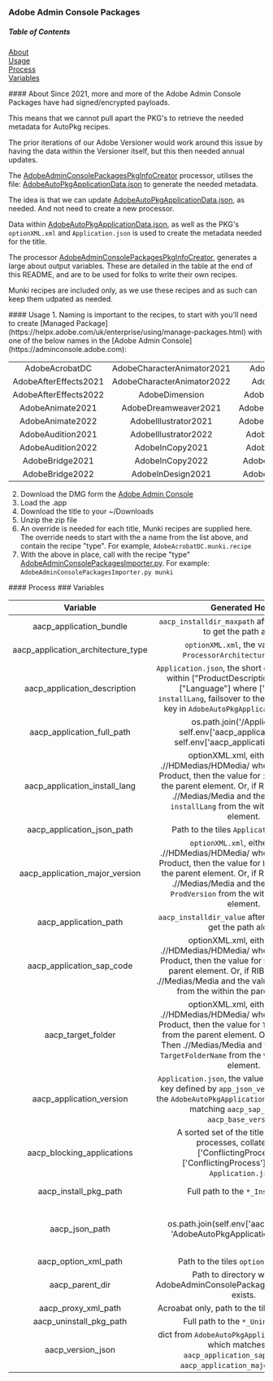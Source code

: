 ### Adobe Admin Console Packages
##### Table of Contents  
[About](#About)  
[Usage](#Usage)  
[Process](#Process)  
[Variables](#Variables)  

<a name="About">
#### About
Since 2021, more and more of the Adobe Admin Console Packages have had signed/encrypted payloads.

This means that we cannot pull apart the PKG's to retrieve the needed metadata for AutoPkg recipes.

The prior iterations of our Adobe Versioner would work around this issue by having the data within the Versioner itself, but this then needed annual updates.

The [AdobeAdminConsolePackagesPkgInfoCreator](https://github.com/autopkg/dataJAR-recipes/blob/master/Adobe%20Admin%20Console%20Packages/AdobeAdminConsolePackagesPkgInfoCreator.py) processor, utilises the file: [AdobeAutoPkgApplicationData.json](https://github.com/autopkg/dataJAR-recipes/blob/master/Adobe%20Admin%20Console%20Packages/AdobeAutoPkgApplicationData.json) to generate the needed metadata.

The idea is that we can update [AdobeAutoPkgApplicationData.json](https://github.com/autopkg/dataJAR-recipes/blob/master/Adobe%20Admin%20Console%20Packages/AdobeAutoPkgApplicationData.json), as needed. And not need to create a new processor.

Data within [AdobeAutoPkgApplicationData.json](https://github.com/autopkg/dataJAR-recipes/blob/master/Adobe%20Admin%20Console%20Packages/AdobeAutoPkgApplicationData.json), as well as the PKG's `optionXML.xml` and `Application.json` is used to create the metadata needed for the title.

The processor [AdobeAdminConsolePackagesPkgInfoCreator](https://github.com/autopkg/dataJAR-recipes/blob/master/Adobe%20Admin%20Console%20Packages/AdobeAdminConsolePackagesPkgInfoCreator.py), generates a large about output variables. These are detailed in the table at the end of this README, and are to be used for folks to write their own recipes.

Munki recipes are included only, as we use these recipes and as such can keep them udpated as needed.

<a name="Usage">
#### Usage
1. Naming is important to the recipes, to start with you'll need to create [Managed Package](https://helpx.adobe.com/uk/enterprise/using/manage-packages.html) with one of the below names in the [Adobe Admin Console](https://adminconsole.adobe.com):

|||||
|:---:|:---:|:---:|:---:
|AdobeAcrobatDC| AdobeCharacterAnimator2021| AdobeInDesign2022| AdobePremiereRush|
|AdobeAfterEffects2021| AdobeCharacterAnimator2022| AdobeLightroomCC| AdobePremiereRush2.0|
|AdobeAfterEffects2022| AdobeDimension| AdobeLightroomClassic|AdobeSubstance3DDesigner|
|AdobeAnimate2021| AdobeDreamweaver2021| AdobeMediaEncoder2021|AdobeSubstance3DPainter|
|AdobeAnimate2022| AdobeIllustrator2021| AdobeMediaEncoder2022|AdobeSubstance3DSampler|
|AdobeAudition2021| AdobeIllustrator2022| AdobePhotoshop2021|AdobeSubstance3DStager|
|AdobeAudition2022| AdobeInCopy2021| AdobePhotoshop2022|AdobeXD|
|AdobeBridge2021| AdobeInCopy2022| AdobePremierePro2021||
|AdobeBridge2022| AdobeInDesign2021| AdobePremierePro2022||
2. Download the DMG form the [Adobe Admin Console](https://adminconsole.adobe.com)
3. Load the .app
4. Download the title to your ~/Downloads
5. Unzip the zip file
6. An override is needed for each title, Munki recipes are supplied here. The override needs to start with the a name from the list above, and contain the recipe "type". For example, `AdobeAcrobatDC.munki.recipe`
9. With the above in place, call with the recipe "type" [AdobeAdminConsolePackagesImporter.py](https://github.com/autopkg/dataJAR-recipes/blob/master/Adobe%20Admin%20Console%20Packages/AdobeAdminConsolePackagesImporter.py). For example: `AdobeAdminConsolePackagesImporter.py munki`
<a name="Process">
#### Process
<a name="Variables">
### Variables

| Variable | Generated How? | Usage |
|:---:|:---:|---|
|aacp_application_bundle|`aacp_installdir_maxpath` after regex applied to get the path alone.|Used to generate `aacp_application_full_path`|
|aacp_application_architecture_type|`optionXML.xml`, the value of the `ProcessorArchitecture` element.|Raises if not found or not either arm64 or x64. x64 is later converted to x86_64.|
|aacp_application_description|`Application.json`, the short description found within ["ProductDescription"]["Tagline"]["Language"] where ["locale"] == `installLang`, failsover to the `app_description` key in `AdobeAutoPkgApplicationData.json`.|Description of title.|
|aacp_application_full_path|os.path.join('/Applications', self.env['aacp_application_path'], self.env['aacp_application_bundle'])|Full path to titles .app.|
|aacp_application_install_lang|optionXML.xml, either: within .//HDMedias/HDMedia/ where MediaType = Product, then the value for `installLang` from the parent element. Or, if RIBS media. Then .//Medias/Media and the value for the `installLang` from the within the parent element.|Used to pull the description for the title.|
|aacp_application_json_path|Path to the tiles `Application.json` file.|Processed for metadata.|
|aacp_application_major_version|`optionXML.xml`, either: within .//HDMedias/HDMedia/ where MediaType = Product, then the value for `baseVersion` from the parent element. Or, if RIBS media. Then .//Medias/Media and the value for the `ProdVersion` from the within the parent element.|The major version of a title the installer is for.|
|aacp_application_path|`aacp_installdir_value` after regex applied to get the path alone.|Used to generate `aacp_application_full_path`|
|aacp_application_sap_code|optionXML.xml, either: within .//HDMedias/HDMedia/ where MediaType = Product, then the value for `SAPCode` from the parent element. Or, if RIBS media. Then .//Medias/Media and the value for the `SAPCode` from the within the parent element.|Used to identify which title the installer is for.|
|aacp_target_folder|optionXML.xml, either: within .//HDMedias/HDMedia/ where MediaType = Product, then the value for `TargetFolderName` from the parent element. Or, if RIBS media. Then .//Medias/Media and the value for the `TargetFolderName` from the within the parent element.|The name of the folder within the PKG to check additional files for metadata. Will be a folder within: ./Contents/Resources/HD  for a HD installer, and the following for a RIBS installer: ./Contents/Resources/Setup|
|aacp_application_version|`Application.json`, the value is taken from the key defined by `app_json_version_key` within the `AdobeAutoPkgApplicationData.json` for the matching `aacp_sap_code` and `aacp_base_version`.|Titles version.|
|aacp_blocking_applications|A sorted set of the titles conflicting processes, collated from ['ConflictingProcesses']['ConflictingProcess'] within the `Application.json`.|Used to identify which processes cannot be running during the titles installation.|
|aacp_install_pkg_path|Full path to the `*_Install.pkg`|For import, and for checking files within for metadata.|
|aacp_json_path|os.path.join(self.env['aacp_parent_dir'], 'AdobeAutoPkgApplicationData.json').|Contains details of items to read in per `aacp_sap_code`, per `aacp_base_version`. To be updated with new major releases to drive `AdobeAdminConsolePackagesPkgInfoCreator`|
|aacp_option_xml_path|Path to the tiles `optionXML.xml` file.|Processed for metadata.|
|aacp_parent_dir|Path to directory which the AdobeAdminConsolePackagesPkgInfoCreator exists.|To create the full path to `AdobeAutoPkgApplicationData.json`.|
|aacp_proxy_xml_path|Acroabat only, path to the tiles `proxy.xml` file.|Processed for metadata.|
|aacp_uninstall_pkg_path|Full path to the `*_Uninstall.pkg` |For importing.|
|aacp_version_json|dict from `AdobeAutoPkgApplicationData.json`, which matches the `aacp_application_sap_code` and `aacp_application_major_version`.|More items for mmetadata.|

